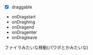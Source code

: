 - [x] draggable
- onDragstart
- onDraghing
- onDragend
- onDragenter
- onDragleave

ファイラみたいな移動(パワポとかみたいな)
